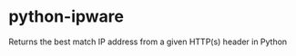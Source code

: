 python-ipware
=============

Returns the best match IP address from a given HTTP(s) header in Python
